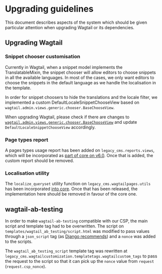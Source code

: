 # Upgrading guidelines

This document describes aspects of the system which should be given particular attention when upgrading Wagtail or its dependencies.

## Upgrading Wagtail

### Snippet chooser customisation

Currently in Wagtail, when a snippet model implements the TranslatableMixin, the snippet chooser will allow editors to choose snippets in all the available languages. In most of the cases, we only want editors to choose the snippets in the default language as we handle the localisation in the template.

In order for snippet choosers to hide the translations and the locale filter, we implemented a custom DefaultLocaleSnippetChooseView based on `wagtail.admin.views.generic.chooser.BaseChooseView`. 

When upgrading Wagtail, please check if there are changes to [`wagtail.admin.views.generic.chooser.BaseChooseView`](https://github.com/wagtail/wagtail/blob/v4.2.4/wagtail/admin/views/generic/chooser.py#L150-L169) and update `DefaultLocaleSnippetChooseView` accordingly.

### Page types report

A pages types usage report has been added on `legacy_cms.reports.views`, which will be incorporated as [part of core on v6.0](https://github.com/wagtail/wagtail/pull/10850). Once that is added, the custom report should be removed.

### Localisation utility

The `localize_queryset` utility function on `legacy_cms.wagtailpages.utils` has been incorporated [into core](https://github.com/wagtail/wagtail/pull/11274). Once that has been released, the implementation here should be removed in favour of the core one.


## wagtail-ab-testing

In order to make `wagtail-ab-testing` compatible with our CSP, the main script and template tag had to be overwritten. The script on `templates/wagtail_ab_testing/script.html` was modified to pass values through a `json_script` tag (as [Django recommends](https://docs.djangoproject.com/en/4.2/ref/templates/builtins/#json-script)) and a `nonce` was added to the scripts.

The `wagtail_ab_testing_script` template tag was rewritten at `legacy_cms.wagtailcustomization.templatetags.wagtailcustom_tags` to pass the request to the script so that it can pick up the `nonce` value from `request` (`request.csp_nonce`).
